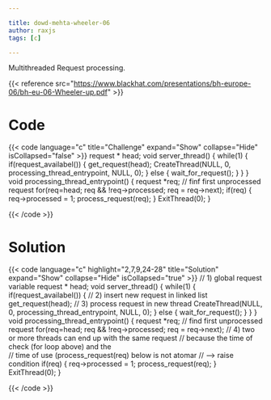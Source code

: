 ```yaml
---

title: dowd-mehta-wheeler-06
author: raxjs
tags: [c]

---
```


Multithreaded Request processing.

<!--more-->
{{< reference src="https://www.blackhat.com/presentations/bh-europe-06/bh-eu-06-Wheeler-up.pdf" >}}

# Code
{{< code language="c"  title="Challenge" expand="Show" collapse="Hide" isCollapsed="false" >}}
request * head;
void server_thread() {
  while(1) {
    if(request_availabel()) {
      get_request(head);
      CreateThread(NULL,
		   0,
		   processing_thread_entrypoint,
		   NULL,
		   0);
    } else {
      wait_for_request();
    }
  }
}
void processing_thread_entrypoint() {
  request *req;
  // finf first unprocessed request
  for(req=head; req && !req->processed; req = req->next);
  if(req) {
    req->processed = 1;
    process_request(req);
  }
  ExitThread(0);
}

{{< /code >}}

# Solution
{{< code language="c" highlight="2,7,9,24-28" title="Solution" expand="Show" collapse="Hide" isCollapsed="true" >}}
// 1) global request variable
request * head;
void server_thread() {
  while(1) {
    if(request_availabel()) {
      // 2) insert new request in linked list
      get_request(head);
      // 3) process request in new thread
      CreateThread(NULL,
		   0,
		   processing_thread_entrypoint,
		   NULL,
		   0);
    } else {
      wait_for_request();
    }
  }
}
void processing_thread_entrypoint() {
  request *req;
  // find first unprocessed request
  for(req=head; req && !req->processed; req = req->next);
  // 4) two or more threads can end up with the same request
  //    because the time of check (for loop above) and the  
  //    time of use (process_request(req) below is not atomar
  //    --> raise condition
  if(req) {
    req->processed = 1;
    process_request(req);
  }
  ExitThread(0);
}


{{< /code >}}
